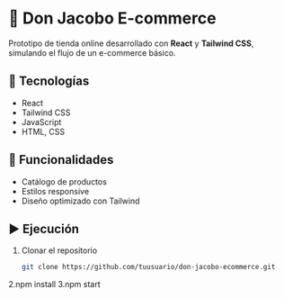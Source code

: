 # 🛒 Don Jacobo E-commerce

Prototipo de tienda online desarrollado con **React** y **Tailwind CSS**, simulando el flujo de un e-commerce básico.

## 🚀 Tecnologías
- React
- Tailwind CSS
- JavaScript
- HTML, CSS

## 📂 Funcionalidades
- Catálogo de productos
- Estilos responsive
- Diseño optimizado con Tailwind

## ▶️ Ejecución
1. Clonar el repositorio
   ```bash
   git clone https://github.com/tuusuario/don-jacobo-ecommerce.git
2.npm install
3.npm start

